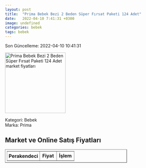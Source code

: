 ```yaml
---
layout: post
title:  "Prima Bebek Bezi 2 Beden Süper Fırsat Paketi 124 Adet"
date:   2022-04-10 7:41:31 +0300
image: undefined
categories: bebek
tags: bebek
---
```


Son Güncelleme: 2022-04-10 10:41:31

<img src="undefined" width="200" alt="Prima Bebek Bezi 2 Beden Süper Fırsat Paketi 124 Adet market fiyatları" />

Kategori: Bebek
<br />
Marka: Prima

<h2>Market ve Online Satış Fiyatları</h2>

<table border="1" style="padding: 5px;width:80%;">
  <tr>
    <td style="padding: 5px;"><strong>Perakendeci</strong></td>
    <td><strong>Fiyat</strong></td>
    <td><strong>İşlem</strong></td>
  </tr>
  
</table>
